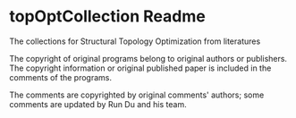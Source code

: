 # topOptCollection Readme

The collections for Structural Topology Optimization from literatures

The copyright of original programs belong to original authors or publishers. The copyright information or original published paper is included in the comments of the programs.

The comments are copyrighted by original comments' authors; some comments are updated by Run Du and his team.
